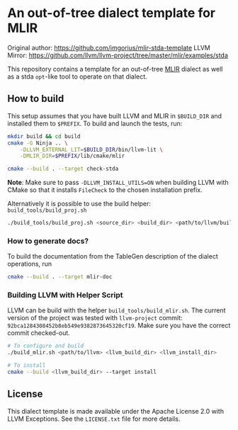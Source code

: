 # An out-of-tree dialect template for MLIR

Original author: https://github.com/jmgorius/mlir-stda-template
LLVM Mirror: https://github.com/llvm/llvm-project/tree/master/mlir/examples/stda

This repository contains a template for an out-of-tree
[MLIR](https://mlir.llvm.org/) dialect as well as a stda `opt`-like tool to
operate on that dialect.

## How to build

This setup assumes that you have built LLVM and MLIR in `$BUILD_DIR` and
installed them to `$PREFIX`. To build and launch the tests, run:

```sh
mkdir build && cd build
cmake -G Ninja .. \
    -DLLVM_EXTERNAL_LIT=$BUILD_DIR/bin/llvm-lit \
    -DMLIR_DIR=$PREFIX/lib/cmake/mlir

cmake --build . --target check-stda
```

**Note**: Make sure to pass `-DLLVM_INSTALL_UTILS=ON` when building LLVM with
CMake so that it installs `FileCheck` to the chosen installation prefix.

Alternatively it is possible to use the build helper: `build_tools/build_proj.sh`
```sh
./build_tools/build_proj.sh <source_dir> <build_dir> <path/to/llvm/build/dir> <path/to/llvm/install/dir>
```

### How to generate docs?

To build the documentation from the TableGen description of the dialect
operations, run
```sh
cmake --build . --target mlir-doc
```

### Building LLVM with Helper Script

LLVM can be build with the helper `build_tools/build_mlir.sh`.
The current version of the project was tested with `llvm-project` commit:
`92bca1284308452b8eb549e9382873645320cf19`.
Make sure you have the correct commit checked-out.

```bash
# To configure and build
./build_mlir.sh <path/to/llvm> <llvm_build_dir> <llvm_install_dir>

# To install
cmake --build <llvm_build_dir> --target install
```

## License

This dialect template is made available under the Apache License 2.0 with LLVM Exceptions. See the `LICENSE.txt` file for more details.
